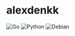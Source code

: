 # alexdenkk

![Go](https://img.shields.io/badge/-Go-303030?style=for-the-badge&logo=go)
![Python](https://img.shields.io/badge/-Python-303030?style=for-the-badge&logo=python)
![Debian](https://img.shields.io/badge/-Debian-303030?style=for-the-badge&logo=debian)
